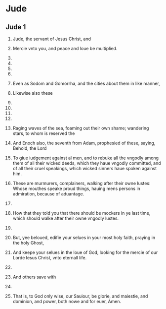 # Jude

## Jude 1

1. Jude, the servant of Jesus Christ, and 

2. Mercie vnto you, and peace and loue be multiplied.

3. 
          

4. 
          

5. 
          

6. 
          

7. Even as Sodom and Gomorrha, and the cities about them in like manner, 

8. Likewise also these 

9. 
          

10. 
          

11. 
          

12. 
          

13. Raging waves of the sea, foaming out their own shame; wandering stars, to whom is reserved the 

14. And Enoch also, the seventh from Adam, prophesied of these, saying, Behold, the Lord 

15. To giue iudgement against al men, and to rebuke all the vngodly among them of all their wicked deeds, which they haue vngodly committed, and of all their cruel speakings, which wicked sinners haue spoken against him.

16. These are murmurers, complainers, walking after their owne lustes: Whose mouthes speake proud things, hauing mens persons in admiration, because of aduantage.

17. 
          

18. How that they told you that there should be mockers in ye last time, which should walke after their owne vngodly lustes.

19. 
          

20. But, yee beloued, edifie your selues in your most holy faith, praying in the holy Ghost,

21. And keepe your selues in the loue of God, looking for the mercie of our Lorde Iesus Christ, vnto eternall life.

22. 
          

23. And others save with 

24. 
          

25. That is, to God only wise, our Sauiour, be glorie, and maiestie, and dominion, and power, both nowe and for euer, Amen.

